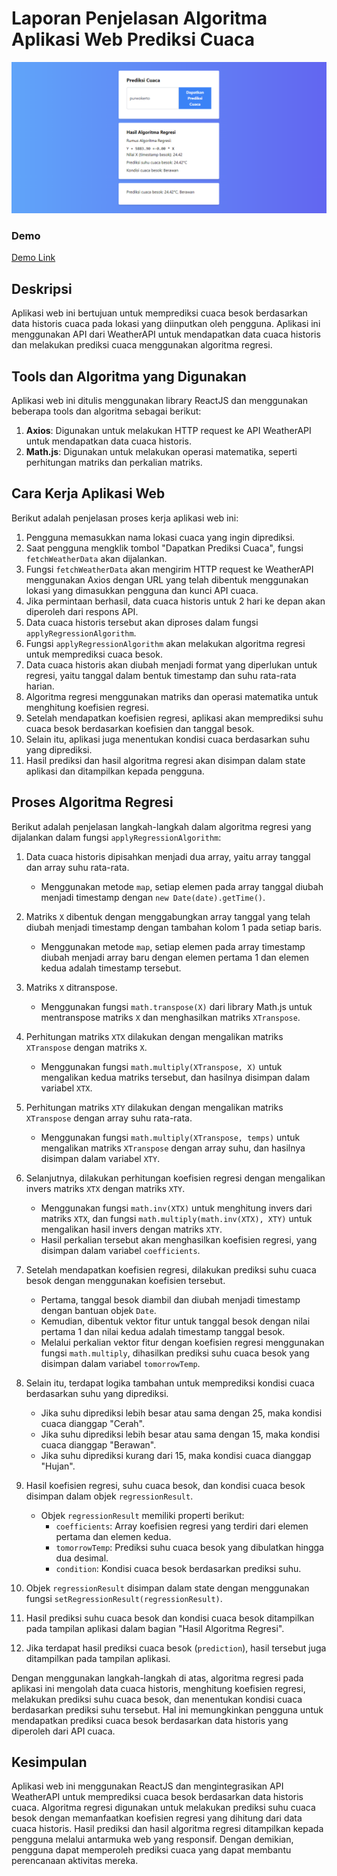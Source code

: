 # Laporan Penjelasan Algoritma Aplikasi Web Prediksi Cuaca
![preview](https://raw.githubusercontent.com/Taufik-H/regression-linear/main/image.png)

### Demo
[Demo Link](https://regression-linear.vercel.app/)
## Deskripsi
Aplikasi web ini bertujuan untuk memprediksi cuaca besok berdasarkan data historis cuaca pada lokasi yang diinputkan oleh pengguna. Aplikasi ini menggunakan API dari WeatherAPI untuk mendapatkan data cuaca historis dan melakukan prediksi cuaca menggunakan algoritma regresi.

## Tools dan Algoritma yang Digunakan
Aplikasi web ini ditulis menggunakan library ReactJS dan menggunakan beberapa tools dan algoritma sebagai berikut:

1. **Axios**: Digunakan untuk melakukan HTTP request ke API WeatherAPI untuk mendapatkan data cuaca historis.
2. **Math.js**: Digunakan untuk melakukan operasi matematika, seperti perhitungan matriks dan perkalian matriks.

## Cara Kerja Aplikasi Web
Berikut adalah penjelasan proses kerja aplikasi web ini:

1. Pengguna memasukkan nama lokasi cuaca yang ingin diprediksi.
2. Saat pengguna mengklik tombol "Dapatkan Prediksi Cuaca", fungsi `fetchWeatherData` akan dijalankan.
3. Fungsi `fetchWeatherData` akan mengirim HTTP request ke WeatherAPI menggunakan Axios dengan URL yang telah dibentuk menggunakan lokasi yang dimasukkan pengguna dan kunci API cuaca.
4. Jika permintaan berhasil, data cuaca historis untuk 2 hari ke depan akan diperoleh dari respons API.
5. Data cuaca historis tersebut akan diproses dalam fungsi `applyRegressionAlgorithm`.
6. Fungsi `applyRegressionAlgorithm` akan melakukan algoritma regresi untuk memprediksi cuaca besok.
7. Data cuaca historis akan diubah menjadi format yang diperlukan untuk regresi, yaitu tanggal dalam bentuk timestamp dan suhu rata-rata harian.
8. Algoritma regresi menggunakan matriks dan operasi matematika untuk menghitung koefisien regresi.
9. Setelah mendapatkan koefisien regresi, aplikasi akan memprediksi suhu cuaca besok berdasarkan koefisien dan tanggal besok.
10. Selain itu, aplikasi juga menentukan kondisi cuaca berdasarkan suhu yang diprediksi.
11. Hasil prediksi dan hasil algoritma regresi akan disimpan dalam state aplikasi dan ditampilkan kepada pengguna.

## Proses Algoritma Regresi

Berikut adalah penjelasan langkah-langkah dalam algoritma regresi yang dijalankan dalam fungsi `applyRegressionAlgorithm`:

1. Data cuaca historis dipisahkan menjadi dua array, yaitu array tanggal dan array suhu rata-rata.
   - Menggunakan metode `map`, setiap elemen pada array tanggal diubah menjadi timestamp dengan `new Date(date).getTime()`.

2. Matriks `X` dibentuk dengan menggabungkan array tanggal yang telah diubah menjadi timestamp dengan tambahan kolom 1 pada setiap baris.
   - Menggunakan metode `map`, setiap elemen pada array timestamp diubah menjadi array baru dengan elemen pertama 1 dan elemen kedua adalah timestamp tersebut.

3. Matriks `X` ditranspose.
   - Menggunakan fungsi `math.transpose(X)` dari library Math.js untuk mentranspose matriks `X` dan menghasilkan matriks `XTranspose`.

4. Perhitungan matriks `XTX` dilakukan dengan mengalikan matriks `XTranspose` dengan matriks `X`.
   - Menggunakan fungsi `math.multiply(XTranspose, X)` untuk mengalikan kedua matriks tersebut, dan hasilnya disimpan dalam variabel `XTX`.

5. Perhitungan matriks `XTY` dilakukan dengan mengalikan matriks `XTranspose` dengan array suhu rata-rata.
   - Menggunakan fungsi `math.multiply(XTranspose, temps)` untuk mengalikan matriks `XTranspose` dengan array suhu, dan hasilnya disimpan dalam variabel `XTY`.

6. Selanjutnya, dilakukan perhitungan koefisien regresi dengan mengalikan invers matriks `XTX` dengan matriks `XTY`.
   - Menggunakan fungsi `math.inv(XTX)` untuk menghitung invers dari matriks `XTX`, dan fungsi `math.multiply(math.inv(XTX), XTY)` untuk mengalikan hasil invers dengan matriks `XTY`.
   - Hasil perkalian tersebut akan menghasilkan koefisien regresi, yang disimpan dalam variabel `coefficients`.

7. Setelah mendapatkan koefisien regresi, dilakukan prediksi suhu cuaca besok dengan menggunakan koefisien tersebut.
   - Pertama, tanggal besok diambil dan diubah menjadi timestamp dengan bantuan objek `Date`.
   - Kemudian, dibentuk vektor fitur untuk tanggal besok dengan nilai pertama 1 dan nilai kedua adalah timestamp tanggal besok.
   - Melalui perkalian vektor fitur dengan koefisien regresi menggunakan fungsi `math.multiply`, dihasilkan prediksi suhu cuaca besok yang disimpan dalam variabel `tomorrowTemp`.

8. Selain itu, terdapat logika tambahan untuk memprediksi kondisi cuaca berdasarkan suhu yang diprediksi.
   - Jika suhu diprediksi lebih besar atau sama dengan 25, maka kondisi cuaca dianggap "Cerah".
   - Jika suhu diprediksi lebih besar atau sama dengan 15, maka kondisi cuaca dianggap "Berawan".
   - Jika suhu diprediksi kurang dari 15, maka kondisi cuaca dianggap "Hujan".

9. Hasil koefisien regresi, suhu cuaca besok, dan kondisi cuaca besok disimpan dalam objek `regressionResult`.
   - Objek `regressionResult` memiliki properti berikut:
     - `coefficients`: Array koefisien regresi yang terdiri dari elemen pertama dan elemen kedua.
     - `tomorrowTemp`: Prediksi suhu cuaca besok yang dibulatkan hingga dua desimal.
     - `condition`: Kondisi cuaca besok berdasarkan prediksi suhu.

10. Objek `regressionResult` disimpan dalam state dengan menggunakan fungsi `setRegressionResult(regressionResult)`.

11. Hasil prediksi suhu cuaca besok dan kondisi cuaca besok ditampilkan pada tampilan aplikasi dalam bagian "Hasil Algoritma Regresi".

12. Jika terdapat hasil prediksi cuaca besok (`prediction`), hasil tersebut juga ditampilkan pada tampilan aplikasi.

Dengan menggunakan langkah-langkah di atas, algoritma regresi pada aplikasi ini mengolah data cuaca historis, menghitung koefisien regresi, melakukan prediksi suhu cuaca besok, dan menentukan kondisi cuaca berdasarkan prediksi suhu tersebut. Hal ini memungkinkan pengguna untuk mendapatkan prediksi cuaca besok berdasarkan data historis yang diperoleh dari API cuaca.



## Kesimpulan
Aplikasi web ini menggunakan ReactJS dan mengintegrasikan API WeatherAPI untuk memprediksi cuaca besok berdasarkan data historis cuaca. Algoritma regresi digunakan untuk melakukan prediksi suhu cuaca besok dengan memanfaatkan koefisien regresi yang dihitung dari data cuaca historis. Hasil prediksi dan hasil algoritma regresi ditampilkan kepada pengguna melalui antarmuka web yang responsif. Dengan demikian, pengguna dapat memperoleh prediksi cuaca yang dapat membantu perencanaan aktivitas mereka.
